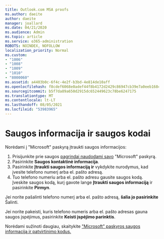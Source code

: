 ```yaml
---
title: Outlook.com MSA proofs
ms.author: daeite
author: daeite
manager: joallard
ms.date: 04/21/2020
ms.audience: Admin
ms.topic: article
ms.service: o365-administration
ROBOTS: NOINDEX, NOFOLLOW
localization_priority: Normal
ms.custom:
- "1006"
- "1008"
- "1009"
- "1010"
- "8000060"
ms.assetid: a4403b0c-6f4c-4e2f-b3bd-4e814de10aff
ms.openlocfilehash: f8cdef6068e0adef44f8b4172d2429c86947cb39e7a0eeb168ca6b4400e8b585
ms.sourcegitcommit: b5f7da89a650d2915dc652449623c78be6247175
ms.translationtype: MT
ms.contentlocale: lt-LT
ms.lasthandoff: 08/05/2021
ms.locfileid: "53983965"
---
```

# <a name="security-info-and-security-codes"></a>Saugos informacija ir saugos kodai

Norėdami į "Microsoft" paskyrą įtraukti saugos informacijos:

1. Prisijunkite prie saugos [pagrindai naudodami savo](https://account.microsoft.com/security) "Microsoft" paskyrą.
1. Pasirinkite **Saugos kontaktinė informacija**.
1. Pasirinkite **Įtraukti saugos informaciją ir** vykdykite nurodymus, kad įvesite telefono numerį arba el. pašto adresą.
1. Tuo telefono numeriu arba el. pašto adresu gausite saugos kodą. Įveskite saugos kodą, kurį gavote lange **Įtraukti saugos informaciją** ir pasirinkite **Pirmyn**.

Jei norite pašalinti telefono numerį arba el. pašto adresą, **šalia jo pasirinkite** Šalinti.

Jei norite pakeisti, kuris telefono numeris arba el. pašto adresas gauna saugos įspėjimus, pasirinkite **Keisti įspėjimo parinktis**.

Norėdami sužinoti daugiau, skaitykite ["Microsoft" paskyros saugos informaciją ir patvirtinimo kodus.](https://support.microsoft.com/help/12428/)